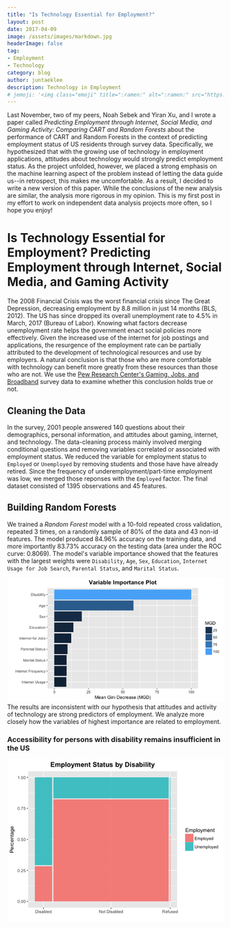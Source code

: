 ```yaml
---
title: "Is Technology Essential for Employment?"
layout: post
date: 2017-04-09
image: /assets/images/markdown.jpg
headerImage: false
tag:
- Employment
- Technology
category: blog
author: juntaeklee
description: Technology in Employment
# jemoji: '<img class="emoji" title=":ramen:" alt=":ramen:" src="https://assets.raw.githubusercontent.com/images/icons/emoji/unicode/1f35c.png" height="20" width="20" align="absmiddle">'
---
```


Last November, two of my peers, Noah Sebek and Yiran Xu, and I wrote a paper called
*Predicting Employment through Internet, Social Media, and Gaming Activity:
Comparing CART and Random Forests* about the performance of CART and Random
Forests in the context of predicting employment status of US residents through
survey data. Specifically, we hypothesized that with the growing use of
technology in employment applications, attitudes about technology would strongly
predict employment status. As the project unfolded, however, we placed a strong
emphasis on the machine learning aspect of the problem instead of letting
the data guide us--in retrospect, this makes me uncomfortable. As a result, I
decided to write a new version of this paper. While the conclusions of the new
analysis are similar, the analysis more rigorous in my opinion. This is my first
post in my effort to work on independent data analysis projects more often, so
I hope you enjoy!  

# Is Technology Essential for Employment? Predicting Employment through Internet, Social Media, and Gaming Activity  

The 2008 Financial Crisis was the worst financial crisis since The Great
Depression, decreasing employment by 8.8 million in just 14 months (BLS,
2012). The US has since dropped its overall unemployment rate to 4.5% in March,
2017 (Bureau of Labor). Knowing what factors 
decrease unemployment rate helps the government enact social policies more
effectively. Given the increased use of the internet for job postings and
applications, the resurgence of the employment rate can be partially
attributed to the development of technological resources and use by
employers. A natural conclusion is that those who are more comfortable with 
technology can benefit more greatly from these resources than those who are 
not. We use the [Pew Research Center's Gaming, Jobs, and Broadband](http://www.pewinternet.org/datasets/june-10-july-12-2015-gaming-jobs-and-broadband/) survey data to 
examine whether this conclusion holds true or not.  

## Cleaning the Data  

In the survey, 2001 people answered 140 questions about their demographics, 
personal information, and attitudes about gaming, internet, and technology. The
data-cleaning process mainly involved merging conditional questions and removing
variables correlated or associated with employment status. We reduced the 
variable for employment status to `Employed` or `Unemployed` by removing students
and those have have already retired. Since the frequency of underemployment/part-time
employment was low, we merged those reponses with the `Employed` factor. The final 
dataset consisted of 1395 observations and 45 features.  

## Building Random Forests  

We trained a *Random Forest* model with a 10-fold repeated cross validation,
repeated 3 times, on a randomly sample of 80% of the data and 43 non-id features.
The model produced 84.96% accuracy on the training data, and more importantly
83.73% accuracy on the testing data (area under the ROC curve: 0.8069). The
model's variable importance showed that the features with the largest weights
were `Disability`, `Age`, `Sex`, `Education`, `Internet Usage for Job Search`,
`Parental Status`, and `Marital Status`.  

![Variable Importance][fig:varimp]  
The results are inconsistent with our hypothesis that attitudes and activity of 
technology are strong predictors of employment. We analyze more closely how the 
variables of highest importance are related to employment.  

### Accessibility for persons with disability remains insufficient in the US

![Disability Mosaic][fig:disa]

[fig:varimp]: https://raw.githubusercontent.com/leejunta/Employment/master/figures/varimp.png
[fig:disa]: https://raw.githubusercontent.com/leejunta/Employment/master/figures/disability.png
